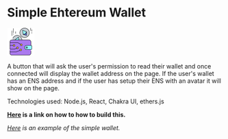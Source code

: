 # Simple Ehtereum Wallet
 
![Ethereum Wallet](simplewallet-small.png)

A button that will ask the user's permission to read their wallet and once connected will display the wallet address on the page. If the user's wallet has an ENS address and if the user has setup their ENS with an avatar it will show on the page.

Technologies used: Node.js, React, Chakra UI, ethers.js

**<a href="https://switchinto.tech/simplewallet" target="_blank">Here</a> is a link on how to how to build this.**

*<a href="https://elysewallet.vercel.app/" target="_blank">Here</a> is an example of the simple wallet.*
